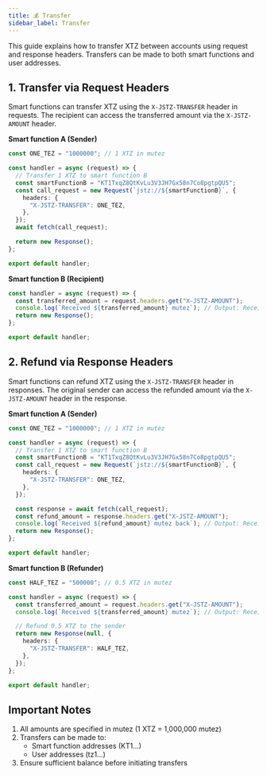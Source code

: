 ```yaml
---
title: 💰 Transfer
sidebar_label: Transfer
---
```


This guide explains how to transfer XTZ between accounts using request and response headers. Transfers can be made to both smart functions and user addresses.

## 1. Transfer via Request Headers

Smart functions can transfer XTZ using the `X-JSTZ-TRANSFER` header in requests. The recipient can access the transferred amount via the `X-JSTZ-AMOUNT` header.

**Smart function A (Sender)**

```typescript
const ONE_TEZ = "1000000"; // 1 XTZ in mutez

const handler = async (request) => {
  // Transfer 1 XTZ to smart function B
  const smartFunctionB = "KT1TxqZ8QtKvLu3V3JH7Gx58n7Co8pgtpQU5";
  const call_request = new Request(`jstz://${smartFunctionB}`, {
    headers: {
      "X-JSTZ-TRANSFER": ONE_TEZ,
    },
  });
  await fetch(call_request);

  return new Response();
};

export default handler;
```

**Smart function B (Recipient)**

```typescript
const handler = async (request) => {
  const transferred_amount = request.headers.get("X-JSTZ-AMOUNT");
  console.log(`Received ${transferred_amount} mutez`); // Output: Received 1000000 mutez
  return new Response();
};

export default handler;
```

## 2. Refund via Response Headers

Smart functions can refund XTZ using the `X-JSTZ-TRANSFER` header in responses. The original sender can access the refunded amount via the `X-JSTZ-AMOUNT` header in the response.

**Smart function A (Sender)**

```typescript
const ONE_TEZ = "1000000"; // 1 XTZ in mutez

const handler = async (request) => {
  // Transfer 1 XTZ to smart function B
  const smartFunctionB = "KT1TxqZ8QtKvLu3V3JH7Gx58n7Co8pgtpQU5";
  const call_request = new Request(`jstz://${smartFunctionB}`, {
    headers: {
      "X-JSTZ-TRANSFER": ONE_TEZ,
    },
  });

  const response = await fetch(call_request);
  const refund_amount = response.headers.get("X-JSTZ-AMOUNT");
  console.log(`Received ${refund_amount} mutez back`); // Output: Received 500000 mutez back
  return new Response();
};

export default handler;
```

**Smart function B (Refunder)**

```typescript
const HALF_TEZ = "500000"; // 0.5 XTZ in mutez

const handler = async (request) => {
  const transferred_amount = request.headers.get("X-JSTZ-AMOUNT");
  console.log(`Received ${transferred_amount} mutez`); // Output: Received 1000000 mutez

  // Refund 0.5 XTZ to the sender
  return new Response(null, {
    headers: {
      "X-JSTZ-TRANSFER": HALF_TEZ,
    },
  });
};

export default handler;
```

## Important Notes

1. All amounts are specified in mutez (1 XTZ = 1,000,000 mutez)
2. Transfers can be made to:
   - Smart function addresses (KT1...)
   - User addresses (tz1...)
3. Ensure sufficient balance before initiating transfers
